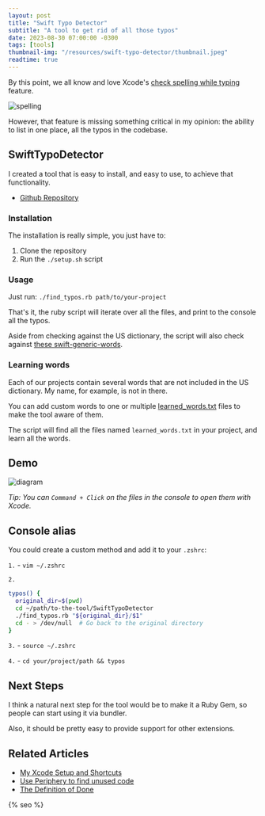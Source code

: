 ```yaml
---
layout: post
title: "Swift Typo Detector"
subtitle: "A tool to get rid of all those typos"
date: 2023-08-30 07:00:00 -0300
tags: [tools]
thumbnail-img: "/resources/swift-typo-detector/thumbnail.jpeg"
readtime: true
---
```


By this point, we all know and love Xcode's [check spelling while typing](/2023-03-14-my-xcode-setup-and-shortcuts/#1-check-spelling-while-typing) feature.

![spelling]({{static.static_files}}/resources/xcode-setup/spelling.png)

However, that feature is missing something critical in my opinion: the ability to list in one place, all the typos in the codebase.

## SwiftTypoDetector

I created a tool that is easy to install, and easy to use, to achieve that functionality.

- [Github Repository](https://github.com/mdb1/SwiftTypoDetector)

### Installation
The installation is really simple, you just have to:

1. Clone the repository
2. Run the `./setup.sh` script

### Usage

Just run: `./find_typos.rb path/to/your-project`

That's it, the ruby script will iterate over all the files, and print to the console all the typos.

Aside from checking against the US dictionary, the script will also check against [these swift-generic-words](https://github.com/mdb1/SwiftTypoDetector/blob/main/swift_generic_words.txt).

### Learning words

Each of our projects contain several words that are not included in the US dictionary. My name, for example, is not in there.

You can add custom words to one or multiple [learned_words.txt](https://github.com/mdb1/SwiftTypoDetector/blob/main/learned_words.txt) files to make the tool aware of them.

The script will find all the files named `learned_words.txt` in your project, and learn all the words.

## Demo

![diagram]({{static.static_files}}/resources/swift-typo-detector/demo.png)

_Tip: You can `Command + Click` on the files in the console to open them with Xcode._

## Console alias

You could create a custom method and add it to your `.zshrc`:

`1.` - `vim ~/.zshrc`

`2.`
```bash
typos() {
  original_dir=$(pwd)
  cd ~/path/to-the-tool/SwiftTypoDetector
  ./find_typos.rb "${original_dir}/$1"
  cd - > /dev/null  # Go back to the original directory
}
```

`3.` - `source ~/.zshrc`

`4.` - `cd your/project/path && typos`

## Next Steps

I think a natural next step for the tool would be to make it a Ruby Gem, so people can start using it via bundler.

Also, it should be pretty easy to provide support for other extensions.

## Related Articles

- [My Xcode Setup and Shortcuts](/2023-03-14-my-xcode-setup-and-shortcuts/)
- [Use Periphery to find unused code](/2023-08-21-use-periphery-to-find-unused-code/)
- [The Definition of Done](/2023-05-13-the-definition-of-done/)

<!-- Do not remove - SEO meta tags -->
{% seo %}